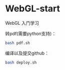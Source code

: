# WebGL-start

WebGL 入门学习

转pdf(需要python支持)：

``` bash
bash pdf.sh
```

编译以及提交github：

``` bash
bash deploy.sh
```